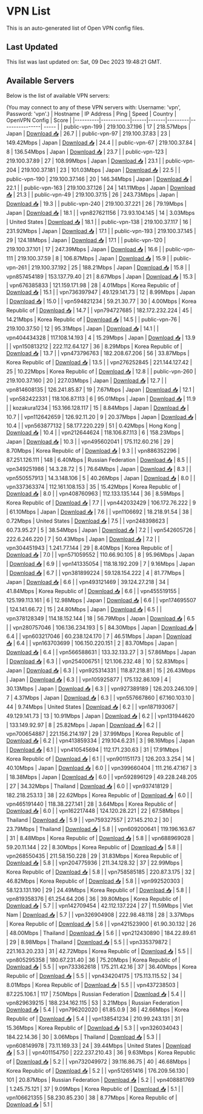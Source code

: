# VPN List

This is an auto-generated list of Open VPN config files.

## Last Updated

This list was last updated on: Sat, 09 Dec 2023 19:48:21 GMT.

## Available Servers

Below is the list of available VPN servers:

(You may connect to any of these VPN servers with: Username: 'vpn', Password: 'vpn'.)
| Hostname | IP Address | Ping | Speed | Country | OpenVPN Config | Score |
|----------|------------|------|-------|---------|----------------| ----- |
| public-vpn-199 | 219.100.37.196 | 17 | 218.57Mbps | Japan | [Download 📥](./configs/server_0_JP.ovpn) | 26.7 |
| public-vpn-97 | 219.100.37.83 | 23 | 149.42Mbps | Japan | [Download 📥](./configs/server_1_JP.ovpn) | 24.4 |
| public-vpn-67 | 219.100.37.84 | 8 | 136.54Mbps | Japan | [Download 📥](./configs/server_2_JP.ovpn) | 23.7 |
| public-vpn-123 | 219.100.37.89 | 27 | 108.99Mbps | Japan | [Download 📥](./configs/server_3_JP.ovpn) | 23.1 |
| public-vpn-204 | 219.100.37.181 | 23 | 101.03Mbps | Japan | [Download 📥](./configs/server_4_JP.ovpn) | 22.5 |
| public-vpn-190 | 219.100.37.146 | 20 | 146.34Mbps | Japan | [Download 📥](./configs/server_5_JP.ovpn) | 22.1 |
| public-vpn-163 | 219.100.37.126 | 24 | 141.11Mbps | Japan | [Download 📥](./configs/server_6_JP.ovpn) | 21.3 |
| public-vpn-49 | 219.100.37.15 | 26 | 243.73Mbps | Japan | [Download 📥](./configs/server_7_JP.ovpn) | 19.3 |
| public-vpn-240 | 219.100.37.221 | 26 | 79.19Mbps | Japan | [Download 📥](./configs/server_8_JP.ovpn) | 18.1 |
| vpn827621156 | 73.93.104.145 | 14 | 3.03Mbps | United States | [Download 📥](./configs/server_9_US.ovpn) | 18.1 |
| public-vpn-138 | 219.100.37.117 | 16 | 231.92Mbps | Japan | [Download 📥](./configs/server_10_JP.ovpn) | 17.1 |
| public-vpn-193 | 219.100.37.145 | 29 | 124.18Mbps | Japan | [Download 📥](./configs/server_11_JP.ovpn) | 17.1 |
| public-vpn-120 | 219.100.37.101 | 17 | 247.39Mbps | Japan | [Download 📥](./configs/server_12_JP.ovpn) | 16.6 |
| public-vpn-111 | 219.100.37.59 | 8 | 106.87Mbps | Japan | [Download 📥](./configs/server_13_JP.ovpn) | 15.9 |
| public-vpn-261 | 219.100.37.192 | 25 | 188.21Mbps | Japan | [Download 📥](./configs/server_14_JP.ovpn) | 15.8 |
| vpn857454189 | 153.137.79.40 | 21 | 8.67Mbps | Japan | [Download 📥](./configs/server_15_JP.ovpn) | 15.3 |
| vpn676385833 | 121.159.171.98 | 28 | 4.01Mbps | Korea Republic of | [Download 📥](./configs/server_16_KR.ovpn) | 15.1 |
| vpn736397947 | 49.129.141.73 | 12 | 8.99Mbps | Japan | [Download 📥](./configs/server_17_JP.ovpn) | 15.0 |
| vpn594821234 | 59.21.30.77 | 30 | 4.00Mbps | Korea Republic of | [Download 📥](./configs/server_18_KR.ovpn) | 14.7 |
| vpn794727685 | 182.172.232.224 | 45 | 14.21Mbps | Korea Republic of | [Download 📥](./configs/server_19_KR.ovpn) | 14.5 |
| public-vpn-76 | 219.100.37.50 | 12 | 95.31Mbps | Japan | [Download 📥](./configs/server_20_JP.ovpn) | 14.1 |
| vpn404434328 | 117.108.14.193 | 4 | 15.29Mbps | Japan | [Download 📥](./configs/server_21_JP.ovpn) | 13.9 |
| vpn150813212 | 222.112.64.127 | 36 | 8.29Mbps | Korea Republic of | [Download 📥](./configs/server_22_KR.ovpn) | 13.7 |
| vpn473796763 | 182.208.67.206 | 56 | 33.87Mbps | Korea Republic of | [Download 📥](./configs/server_23_KR.ovpn) | 13.5 |
| vpn276252845 | 221.144.127.42 | 25 | 10.22Mbps | Korea Republic of | [Download 📥](./configs/server_24_KR.ovpn) | 12.8 |
| public-vpn-260 | 219.100.37.160 | 20 | 227.03Mbps | Japan | [Download 📥](./configs/server_25_JP.ovpn) | 12.7 |
| vpn814608135 | 126.241.85.87 | 19 | 7.67Mbps | Japan | [Download 📥](./configs/server_26_JP.ovpn) | 12.1 |
| vpn582422331 | 118.106.87.113 | 6 | 95.01Mbps | Japan | [Download 📥](./configs/server_27_JP.ovpn) | 11.9 |
| kozakura1234 | 153.166.128.117 | 15 | 8.84Mbps | Japan | [Download 📥](./configs/server_28_JP.ovpn) | 10.7 |
| vpn112642659 | 126.92.11.20 | 9 | 20.37Mbps | Japan | [Download 📥](./configs/server_29_JP.ovpn) | 10.4 |
| vpn563877132 | 58.177.220.229 | 51 | 0.42Mbps | Hong Kong | [Download 📥](./configs/server_30_HK.ovpn) | 10.4 |
| vpn212644624 | 118.106.87.113 | 6 | 158.23Mbps | Japan | [Download 📥](./configs/server_31_JP.ovpn) | 10.3 |
| vpn495602041 | 175.112.60.216 | 29 | 8.70Mbps | Korea Republic of | [Download 📥](./configs/server_32_KR.ovpn) | 9.3 |
| vpn886352296 | 87.251.126.111 | 148 | 6.40Mbps | Russian Federation | [Download 📥](./configs/server_33_RU.ovpn) | 8.5 |
| vpn349251986 | 14.3.28.72 | 5 | 76.64Mbps | Japan | [Download 📥](./configs/server_34_JP.ovpn) | 8.3 |
| vpn550557913 | 14.3.148.106 | 5 | 40.26Mbps | Japan | [Download 📥](./configs/server_35_JP.ovpn) | 8.0 |
| vpn337363374 | 112.161.108.153 | 35 | 15.42Mbps | Korea Republic of | [Download 📥](./configs/server_36_KR.ovpn) | 8.0 |
| vpn408760963 | 112.133.135.144 | 36 | 8.59Mbps | Korea Republic of | [Download 📥](./configs/server_37_KR.ovpn) | 7.7 |
| vpn442032429 | 106.172.76.222 | 9 | 61.10Mbps | Japan | [Download 📥](./configs/server_38_JP.ovpn) | 7.6 |
| vpn1106692 | 18.218.91.54 | 38 | 0.72Mbps | United States | [Download 📥](./configs/server_39_US.ovpn) | 7.5 |
| vpn248398623 | 60.73.95.27 | 5 | 38.54Mbps | Japan | [Download 📥](./configs/server_40_JP.ovpn) | 7.2 |
| vpn542605726 | 222.6.246.220 | 7 | 50.43Mbps | Japan | [Download 📥](./configs/server_41_JP.ovpn) | 7.2 |
| vpn304451943 | 1.241.77.144 | 29 | 8.40Mbps | Korea Republic of | [Download 📥](./configs/server_42_KR.ovpn) | 7.0 |
| vpn571059552 | 110.66.90.105 | 8 | 95.96Mbps | Japan | [Download 📥](./configs/server_43_JP.ovpn) | 6.9 |
| vpn141335054 | 118.18.192.209 | 7 | 9.16Mbps | Japan | [Download 📥](./configs/server_44_JP.ovpn) | 6.7 |
| vpn381899224 | 59.128.154.222 | 4 | 81.77Mbps | Japan | [Download 📥](./configs/server_45_JP.ovpn) | 6.6 |
| vpn493121469 | 39.124.27.218 | 34 | 41.84Mbps | Korea Republic of | [Download 📥](./configs/server_46_KR.ovpn) | 6.6 |
| vpn455519155 | 125.199.113.161 | 6 | 12.98Mbps | Japan | [Download 📥](./configs/server_47_JP.ovpn) | 6.6 |
| vpn174695507 | 124.141.66.72 | 15 | 24.80Mbps | Japan | [Download 📥](./configs/server_48_JP.ovpn) | 6.5 |
| vpn378128349 | 114.18.152.144 | 18 | 56.79Mbps | Japan | [Download 📥](./configs/server_49_JP.ovpn) | 6.5 |
| vpn280757046 | 106.136.234.193 | 5 | 84.30Mbps | Japan | [Download 📥](./configs/server_50_JP.ovpn) | 6.4 |
| vpn603217046 | 60.238.124.170 | 7 | 46.51Mbps | Japan | [Download 📥](./configs/server_51_JP.ovpn) | 6.4 |
| vpn163703699 | 106.150.220.151 | 2 | 83.70Mbps | Japan | [Download 📥](./configs/server_52_JP.ovpn) | 6.4 |
| vpn566588631 | 133.32.133.27 | 3 | 57.86Mbps | Japan | [Download 📥](./configs/server_53_JP.ovpn) | 6.3 |
| vpn254006751 | 121.106.232.48 | 10 | 52.83Mbps | Japan | [Download 📥](./configs/server_54_JP.ovpn) | 6.3 |
| vpn925314331 | 118.87.218.81 | 15 | 26.43Mbps | Japan | [Download 📥](./configs/server_55_JP.ovpn) | 6.3 |
| vpn105925877 | 175.132.86.109 | 4 | 30.13Mbps | Japan | [Download 📥](./configs/server_56_JP.ovpn) | 6.3 |
| vpn927389189 | 126.203.246.109 | 7 | 4.37Mbps | Japan | [Download 📥](./configs/server_57_JP.ovpn) | 6.3 |
| vpn557667860 | 67.160.103.10 | 44 | 9.74Mbps | United States | [Download 📥](./configs/server_58_US.ovpn) | 6.2 |
| vpn187193067 | 49.129.141.73 | 13 | 10.91Mbps | Japan | [Download 📥](./configs/server_59_JP.ovpn) | 6.2 |
| vpn131944620 | 133.149.92.97 | 8 | 25.82Mbps | Japan | [Download 📥](./configs/server_60_JP.ovpn) | 6.2 |
| vpn700654887 | 221.156.214.197 | 29 | 37.99Mbps | Korea Republic of | [Download 📥](./configs/server_61_KR.ovpn) | 6.2 |
| vpn413859334 | 219.104.6.231 | 3 | 98.16Mbps | Japan | [Download 📥](./configs/server_62_JP.ovpn) | 6.1 |
| vpn410545694 | 112.171.230.63 | 31 | 17.91Mbps | Korea Republic of | [Download 📥](./configs/server_63_KR.ovpn) | 6.1 |
| vpn901151173 | 126.203.3.254 | 14 | 40.10Mbps | Japan | [Download 📥](./configs/server_64_JP.ovpn) | 6.0 |
| vpn399660404 | 111.216.47.167 | 3 | 18.38Mbps | Japan | [Download 📥](./configs/server_65_JP.ovpn) | 6.0 |
| vpn592896129 | 49.228.248.205 | 27 | 34.32Mbps | Thailand | [Download 📥](./configs/server_66_TH.ovpn) | 6.0 |
| vpn937418129 | 182.218.253.13 | 38 | 22.62Mbps | Korea Republic of | [Download 📥](./configs/server_67_KR.ovpn) | 6.0 |
| vpn465191440 | 118.38.227.141 | 28 | 3.64Mbps | Korea Republic of | [Download 📥](./configs/server_68_KR.ovpn) | 6.0 |
| vpn162217448 | 124.120.28.221 | 22 | 67.58Mbps | Thailand | [Download 📥](./configs/server_69_TH.ovpn) | 5.9 |
| vpn759327557 | 27.145.210.2 | 30 | 23.79Mbps | Thailand | [Download 📥](./configs/server_70_TH.ovpn) | 5.8 |
| vpn609200641 | 119.196.163.67 | 31 | 8.48Mbps | Korea Republic of | [Download 📥](./configs/server_71_KR.ovpn) | 5.8 |
| vpn688969028 | 59.20.11.144 | 22 | 8.30Mbps | Korea Republic of | [Download 📥](./configs/server_72_KR.ovpn) | 5.8 |
| vpn268550435 | 211.58.150.228 | 29 | 31.83Mbps | Korea Republic of | [Download 📥](./configs/server_73_KR.ovpn) | 5.8 |
| vpn204775936 | 211.34.128.32 | 37 | 22.99Mbps | Korea Republic of | [Download 📥](./configs/server_74_KR.ovpn) | 5.8 |
| vpn758585185 | 220.87.3.175 | 32 | 46.82Mbps | Korea Republic of | [Download 📥](./configs/server_75_KR.ovpn) | 5.8 |
| vpn992520303 | 58.123.131.190 | 29 | 24.49Mbps | Korea Republic of | [Download 📥](./configs/server_76_KR.ovpn) | 5.8 |
| vpn819358376 | 61.254.64.206 | 36 | 39.80Mbps | Korea Republic of | [Download 📥](./configs/server_77_KR.ovpn) | 5.7 |
| vpn142709454 | 42.112.137.224 | 27 | 11.59Mbps | Viet Nam | [Download 📥](./configs/server_78_VN.ovpn) | 5.7 |
| vpn326904908 | 222.98.48.118 | 28 | 3.37Mbps | Korea Republic of | [Download 📥](./configs/server_79_KR.ovpn) | 5.6 |
| vpn421523900 | 61.90.30.132 | 26 | 48.00Mbps | Thailand | [Download 📥](./configs/server_80_TH.ovpn) | 5.6 |
| vpn212430890 | 184.22.89.61 | 29 | 8.98Mbps | Thailand | [Download 📥](./configs/server_81_TH.ovpn) | 5.5 |
| vpn335379872 | 221.163.20.233 | 31 | 42.72Mbps | Korea Republic of | [Download 📥](./configs/server_82_KR.ovpn) | 5.5 |
| vpn805295358 | 180.67.231.40 | 36 | 75.20Mbps | Korea Republic of | [Download 📥](./configs/server_83_KR.ovpn) | 5.5 |
| vpn733362618 | 175.211.42.16 | 37 | 36.40Mbps | Korea Republic of | [Download 📥](./configs/server_84_KR.ovpn) | 5.5 |
| vpn434204175 | 175.113.115.52 | 34 | 8.01Mbps | Korea Republic of | [Download 📥](./configs/server_85_KR.ovpn) | 5.5 |
| vpn437238503 | 87.225.106.1 | 117 | 7.50Mbps | Russian Federation | [Download 📥](./configs/server_86_RU.ovpn) | 5.4 |
| vpn829639215 | 188.234.162.115 | 53 | 3.21Mbps | Russian Federation | [Download 📥](./configs/server_87_RU.ovpn) | 5.4 |
| vpn796202020 | 61.85.0.9 | 36 | 42.66Mbps | Korea Republic of | [Download 📥](./configs/server_88_KR.ovpn) | 5.4 |
| vpn138541234 | 210.99.243.131 | 31 | 15.36Mbps | Korea Republic of | [Download 📥](./configs/server_89_KR.ovpn) | 5.3 |
| vpn326034043 | 184.22.14.36 | 30 | 3.06Mbps | Thailand | [Download 📥](./configs/server_90_TH.ovpn) | 5.3 |
| vpn608149978 | 73.11.169.33 | 24 | 39.44Mbps | United States | [Download 📥](./configs/server_91_US.ovpn) | 5.3 |
| vpn401154750 | 222.237.210.43 | 36 | 9.63Mbps | Korea Republic of | [Download 📥](./configs/server_92_KR.ovpn) | 5.2 |
| vpn732049972 | 39.116.86.75 | 40 | 46.68Mbps | Korea Republic of | [Download 📥](./configs/server_93_KR.ovpn) | 5.2 |
| vpn512651416 | 176.209.56.130 | 101 | 20.87Mbps | Russian Federation | [Download 📥](./configs/server_94_RU.ovpn) | 5.2 |
| vpn408881769 | 1.245.75.121 | 37 | 9.09Mbps | Korea Republic of | [Download 📥](./configs/server_95_KR.ovpn) | 5.1 |
| vpn106621355 | 58.230.85.230 | 38 | 8.77Mbps | Korea Republic of | [Download 📥](./configs/server_96_KR.ovpn) | 5.1 |

